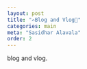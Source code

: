 ```yaml
---
layout: post
title: "✍️Blog and Vlog🎥"
categories: main
meta: "Sasidhar Alavala"
order: 2
---
```


blog and vlog.
